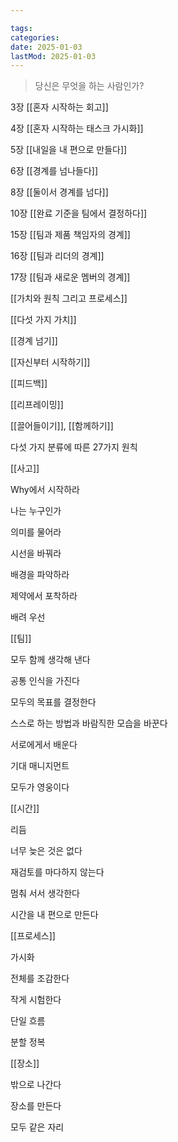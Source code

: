 ```yaml
---

tags:
categories:
date: 2025-01-03
lastMod: 2025-01-03
---
```

> 당신은 무엇을 하는 사람인가?





3장 [[혼자 시작하는 회고]]

4장 [[혼자 시작하는 태스크 가시화]]

5장 [[내일을 내 편으로 만들다]]

6장 [[경계를 넘나들다]]

8장 [[둘이서 경계를 넘다]]

10장 [[완료 기준을 팀에서 결정하다]]

15장 [[팀과 제품 책임자의 경계]]

16장 [[팀과 리더의 경계]]

17장 [[팀과 새로운 멤버의 경계]]

[[가치와 원칙 그리고 프로세스]]





[[다섯 가지 가치]]

[[경계 넘기]]

[[자신부터 시작하기]]

[[피드백]]

[[리프레이밍]]

[[끌어들이기]], [[함께하기]]

다섯 가지 분류에 따른 27가지 원칙

[[사고]]

Why에서 시작하라

나는 누구인가

의미를 물어라

시선을 바꿔라

배경을 파악하라

제약에서 포착하라

배려 우선

[[팀]]

모두 함께 생각해 낸다

공통 인식을 가진다

모두의 목표를 결정한다

스스로 하는 방법과 바람직한 모습을 바꾼다

서로에게서 배운다

기대 매니지먼트

모두가 영웅이다

[[시간]]

리듬

너무 늦은 것은 없다

재검토를 마다하지 않는다

멈춰 서서 생각한다

시간을 내 편으로 만든다

[[프로세스]]

가시화

전체를 조감한다

작게 시험한다

단일 흐름

분할 정복

[[장소]]

밖으로 나간다

장소를 만든다

모두 같은 자리




